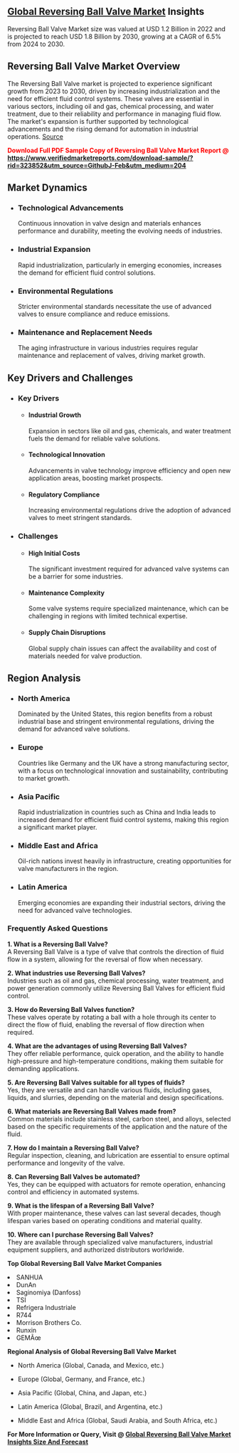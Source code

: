 <h2><a href="https://www.verifiedmarketreports.com/download-sample/?rid=323852&amp;utm_source=GithubJ&amp;utm_medium=204" target="_blank">Global Reversing Ball Valve Market</a> Insights</h2><p>Reversing Ball Valve Market size was valued at USD 1.2 Billion in 2022 and is projected to reach USD 1.8 Billion by 2030, growing at a CAGR of 6.5% from 2024 to 2030.</p><p> <h2>Reversing Ball Valve Market Overview</h2> <p>The Reversing Ball Valve market is projected to experience significant growth from 2023 to 2030, driven by increasing industrialization and the need for efficient fluid control systems. These valves are essential in various sectors, including oil and gas, chemical processing, and water treatment, due to their reliability and performance in managing fluid flow. The market's expansion is further supported by technological advancements and the rising demand for automation in industrial operations. <a href="https://www.verifiedmarketreports.com/product/reversing-ball-valve-market/">Source</a></p> <p><strong><p><span class=""><span style="color: #ff0000;"><strong>Download Full PDF Sample Copy of Reversing Ball Valve Market Report</strong> @ </span><a href="https://www.verifiedmarketreports.com/download-sample/?rid=323852&amp;utm_source=GithubJ-Feb&amp;utm_medium=204" target="_blank">https://www.verifiedmarketreports.com/download-sample/?rid=323852&amp;utm_source=GithubJ-Feb&amp;utm_medium=204</a></span></p></strong></p> <h2>Market Dynamics</h2> <ul> <li><h3>Technological Advancements</h3> <p>Continuous innovation in valve design and materials enhances performance and durability, meeting the evolving needs of industries.</p> </li> <li><h3>Industrial Expansion</h3> <p>Rapid industrialization, particularly in emerging economies, increases the demand for efficient fluid control solutions.</p> </li> <li><h3>Environmental Regulations</h3> <p>Stricter environmental standards necessitate the use of advanced valves to ensure compliance and reduce emissions.</p> </li> <li><h3>Maintenance and Replacement Needs</h3> <p>The aging infrastructure in various industries requires regular maintenance and replacement of valves, driving market growth.</p> </li> </ul> <h2>Key Drivers and Challenges</h2> <ul> <li><h3>Key Drivers</h3> <ul> <li><h4>Industrial Growth</h4> <p>Expansion in sectors like oil and gas, chemicals, and water treatment fuels the demand for reliable valve solutions.</p> </li> <li><h4>Technological Innovation</h4> <p>Advancements in valve technology improve efficiency and open new application areas, boosting market prospects.</p> </li> <li><h4>Regulatory Compliance</h4> <p>Increasing environmental regulations drive the adoption of advanced valves to meet stringent standards.</p> </li> </ul> </li> <li><h3>Challenges</h3> <ul> <li><h4>High Initial Costs</h4> <p>The significant investment required for advanced valve systems can be a barrier for some industries.</p> </li> <li><h4>Maintenance Complexity</h4> <p>Some valve systems require specialized maintenance, which can be challenging in regions with limited technical expertise.</p> </li> <li><h4>Supply Chain Disruptions</h4> <p>Global supply chain issues can affect the availability and cost of materials needed for valve production.</p> </li> </ul> </li> </ul> <h2>Region Analysis</h2> <ul> <li><h3>North America</h3> <p>Dominated by the United States, this region benefits from a robust industrial base and stringent environmental regulations, driving the demand for advanced valve solutions.</p> </li> <li><h3>Europe</h3> <p>Countries like Germany and the UK have a strong manufacturing sector, with a focus on technological innovation and sustainability, contributing to market growth.</p> </li> <li><h3>Asia Pacific</h3> <p>Rapid industrialization in countries such as China and India leads to increased demand for efficient fluid control systems, making this region a significant market player.</p> </li> <li><h3>Middle East and Africa</h3> <p>Oil-rich nations invest heavily in infrastructure, creating opportunities for valve manufacturers in the region.</p> </li> <li><h3>Latin America</h3> <p>Emerging economies are expanding their industrial sectors, driving the need for advanced valve technologies.</p> </li> </ul> <h3>Frequently Asked Questions</h3> <p><strong>1. What is a Reversing Ball Valve?</strong><br> A Reversing Ball Valve is a type of valve that controls the direction of fluid flow in a system, allowing for the reversal of flow when necessary.</p> <p><strong>2. What industries use Reversing Ball Valves?</strong><br> Industries such as oil and gas, chemical processing, water treatment, and power generation commonly utilize Reversing Ball Valves for efficient fluid control.</p> <p><strong>3. How do Reversing Ball Valves function?</strong><br> These valves operate by rotating a ball with a hole through its center to direct the flow of fluid, enabling the reversal of flow direction when required.</p> <p><strong>4. What are the advantages of using Reversing Ball Valves?</strong><br> They offer reliable performance, quick operation, and the ability to handle high-pressure and high-temperature conditions, making them suitable for demanding applications.</p> <p><strong>5. Are Reversing Ball Valves suitable for all types of fluids?</strong><br> Yes, they are versatile and can handle various fluids, including gases, liquids, and slurries, depending on the material and design specifications.</p> <p><strong>6. What materials are Reversing Ball Valves made from?</strong><br> Common materials include stainless steel, carbon steel, and alloys, selected based on the specific requirements of the application and the nature of the fluid.</p> <p><strong>7. How do I maintain a Reversing Ball Valve?</strong><br> Regular inspection, cleaning, and lubrication are essential to ensure optimal performance and longevity of the valve.</p> <p><strong>8. Can Reversing Ball Valves be automated?</strong><br> Yes, they can be equipped with actuators for remote operation, enhancing control and efficiency in automated systems.</p> <p><strong>9. What is the lifespan of a Reversing Ball Valve?</strong><br> With proper maintenance, these valves can last several decades, though lifespan varies based on operating conditions and material quality.</p> <p><strong>10. Where can I purchase Reversing Ball Valves?</strong><br> They are available through specialized valve manufacturers, industrial equipment suppliers, and authorized distributors worldwide.</p> </p><p><strong>Top Global Reversing Ball Valve Market Companies</strong></p><div data-test-id=""><p><li>SANHUA</li><li> DunAn</li><li> Saginomiya (Danfoss)</li><li> TSI</li><li> Refrigera Industriale</li><li> R744</li><li> Morrison Brothers Co.</li><li> Runxin</li><li> GEMÃœ</li></p><div><strong>Regional Analysis of&nbsp;Global Reversing Ball Valve Market</strong></div><ul><li dir="ltr"><p dir="ltr">North America&nbsp;(Global, Canada, and Mexico, etc.)</p></li><li dir="ltr"><p dir="ltr">Europe (Global, Germany, and France, etc.)</p></li><li dir="ltr"><p dir="ltr">Asia Pacific&nbsp;(Global, China, and Japan, etc.)</p></li><li dir="ltr"><p dir="ltr">Latin America&nbsp;(Global, Brazil, and Argentina, etc.)</p></li><li dir="ltr">Middle East and Africa&nbsp;(Global, Saudi Arabia, and South Africa, etc.)</li></ul><p><strong>For More Information or Query, Visit @&nbsp;</strong><strong><a href="https://www.verifiedmarketreports.com/product/reversing-ball-valve-market/?utm_source=GithubJ&amp;utm_medium=204" target="_blank">Global Reversing Ball Valve Market Insights Size And Forecast</a></strong></p></div>
